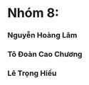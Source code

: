 <h1> Nhóm 8: </h1>
<h3> Nguyễn Hoàng Lâm </h3>
<h3> Tô Đoàn Cao Chương </h3>
<h3> Lê Trọng Hiếu </h3>